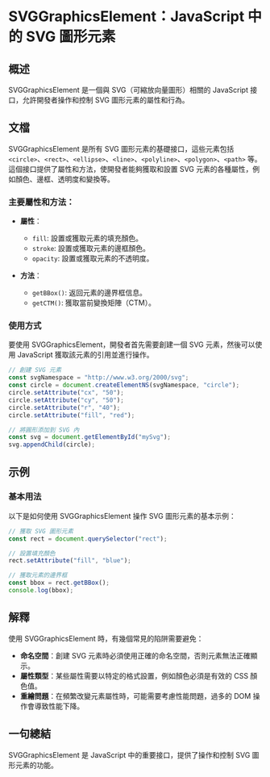 <!--
Meta Description: # SVGGraphicsElement：JavaScript 中的 SVG 圖形元素 ## 概述 SVGGraphicsElement 是一個與 SVG（可縮放向量圖形）相關的 JavaScript 接口，允許開發者操作和控制 SVG 圖形元素的屬性和行為。 ## 文檔 SVGGraphicsEl...
Meta Keywords: svg, circle, svggraphicselement, javascript, rect
-->

# SVGGraphicsElement：JavaScript 中的 SVG 圖形元素

## 概述
SVGGraphicsElement 是一個與 SVG（可縮放向量圖形）相關的 JavaScript 接口，允許開發者操作和控制 SVG 圖形元素的屬性和行為。

## 文檔
SVGGraphicsElement 是所有 SVG 圖形元素的基礎接口，這些元素包括 `<circle>`、`<rect>`、`<ellipse>`、`<line>`、`<polyline>`、`<polygon>`、`<path>` 等。這個接口提供了屬性和方法，使開發者能夠獲取和設置 SVG 元素的各種屬性，例如顏色、邊框、透明度和變換等。

### 主要屬性和方法：
- **屬性**：
  - `fill`: 設置或獲取元素的填充顏色。
  - `stroke`: 設置或獲取元素的邊框顏色。
  - `opacity`: 設置或獲取元素的不透明度。

- **方法**：
  - `getBBox()`: 返回元素的邊界框信息。
  - `getCTM()`: 獲取當前變換矩陣（CTM）。

### 使用方式
要使用 SVGGraphicsElement，開發者首先需要創建一個 SVG 元素，然後可以使用 JavaScript 獲取該元素的引用並進行操作。

```javascript
// 創建 SVG 元素
const svgNamespace = "http://www.w3.org/2000/svg";
const circle = document.createElementNS(svgNamespace, "circle");
circle.setAttribute("cx", "50");
circle.setAttribute("cy", "50");
circle.setAttribute("r", "40");
circle.setAttribute("fill", "red");

// 將圓形添加到 SVG 內
const svg = document.getElementById("mySvg");
svg.appendChild(circle);
```

## 示例
### 基本用法
以下是如何使用 SVGGraphicsElement 操作 SVG 圖形元素的基本示例：

```javascript
// 獲取 SVG 圖形元素
const rect = document.querySelector("rect");

// 設置填充顏色
rect.setAttribute("fill", "blue");

// 獲取元素的邊界框
const bbox = rect.getBBox();
console.log(bbox);
```

## 解釋
使用 SVGGraphicsElement 時，有幾個常見的陷阱需要避免：

- **命名空間**：創建 SVG 元素時必須使用正確的命名空間，否則元素無法正確顯示。
- **屬性類型**：某些屬性需要以特定的格式設置，例如顏色必須是有效的 CSS 顏色值。
- **重繪問題**：在頻繁改變元素屬性時，可能需要考慮性能問題，過多的 DOM 操作會導致性能下降。

## 一句總結
SVGGraphicsElement 是 JavaScript 中的重要接口，提供了操作和控制 SVG 圖形元素的功能。